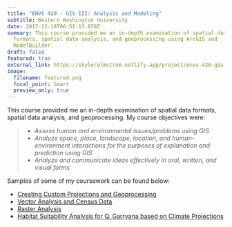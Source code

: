 ```yaml
---
title: "ENVS 420 - GIS III: Analysis and Modeling"
subtitle: Western Washington University
date: 2017-12-18T06:51:13.878Z
summary: This course provided me an in-depth examination of spatial data
  formats, spatial data analysis, and geoprocessing using ArcGIS and
  ModelBuilder.
draft: false
featured: true
external_link: https://skylerelmstrom.netlify.app/project/envs-420-gis-iii-analysis-and-modeling/
image:
  filename: featured.png
  focal_point: Smart
  preview_only: true
---
```

This course provided me an in-depth examination of spatial data formats, spatial data analysis, and geoprocessing. My course objectives were:

> * *Assess human and environmental issues/problems using GIS*
> * *Analyze space, place, landscape, location, and human-environment interactions for the purposes of explanation and prediction using GIS*
> * *Analyze and communicate ideas effectively in oral, written, and visual forms*

Samples of some of my coursework can be found below:

* [Creating Custom Projections and Geoprocessing](https://skylerelmstrom.netlify.app/post/custom-projections-and-geogrocessing/)
* [Vector Analysis and Census Data](https://skylerelmstrom.netlify.app/post/vector-analysis-and-census-data/)
* [Raster Analysis](https://skylerelmstrom.netlify.app/post/raster-analysis/)
* [Habitat Suitability Analysis for Q. Garryana based on Climate Projections](https://skylerelmstrom.netlify.app/post/habitat-suitability-analysis-for-q-garryana-based-on-climate-projections/)